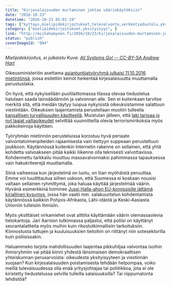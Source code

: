 ```yaml
---
title: "Kirjesalaisuuden murtaminen johtaa väärinkäytöksiin"
date: "2016-10-23"
datetime: "2016-10-23 05:01:19"
tags: ["kyttays,mielipidekirjoitukset,televalvonta,verkkotiedustelu,yksityisyys", ]
category: ["mielipidekirjoitukset,yksityisyys", ]
link: "http://miikahamynen.fi/2016/10/23/kirjesalaisuuden-murtaminen-johtaa-vaarinkaytoksiin/"
status: "publish"
coverImageId: "894"
---
```


_Mielipidekirjoitus, ei julkaistu Kuva: [All Systems Go! -- CC-BY-SA Andrew Hart](https://www.flickr.com/photos/andrewfhart/8106200690/)_

Oikeusministeriön asettama [asiantuntijatyöryhmä julkaisi 11.10.2016 mietintönsä](http://oikeusministerio.fi/fi/index/julkaisut/julkaisuarkisto/1476095590535.html), jossa esitettiin keinot heikentää kirjesalaisuutta muuttamalla perustuslakia.

On hyvä, että nykyisellään puolilaittomassa tilassa olevaa tiedustelua halutaan saada lainsäädännön ja valvonnan alle. Sen ei kuitenkaan tarvitse merkitä sitä, että meidän täytyy luopua nykyisistä oikeuksistamme salattuun viestintään. Oikeuksien laajentamista perustellaan muotiin tulleella [kansallisen turvallisuuden käsitteellä](http://yle.fi/uutiset/3-9224565). Muistutan jälleen, että [laki tarjoaa jo nyt laajat valtaoikeudet](http://miikahamynen.fi/2014/09/13/peltipoliisi-internetissa-olisi-massavalvontaa/) selvittää suunnitteilla olevia terrorismirikoksia myös pakkokeinoja käyttäen.

Työryhmän mietinnön perusteluissa korostuu hyvä periaate valvontatoimenpiteiden rajaamisesta vain tiettyyn suppeaan perusteltuun joukkoon. Käytännössä kuitenkin Internetin rakenne on sellainen, että yhtä kohdetta valvoakseen pitää kaikki liikenne olla teknisesti valvottavissa. Kohdennettu tarkkailu muuttuu massavalvonnaksi pahimmassa tapauksessa vain hakukriteerejä muuttamalla.

Siinä vaiheessa kun järjestelmä on luotu, on liian myöhäistä peruuttaa. Emme voi tuudittautua siihen uskoon, että Suomessa ei koskaan nousisi valtaan sellainen ryhmittymä, joka haluaa käyttää järjestelmää väärin. Hyvänä esimerkkinä toiminee [Jussi Halla-ahon EU-komissiolle jättämä kirjallinen kysymys](http://www.aamulehti.fi/kotimaa/halla-aho-esittaa-eulle-salakuuntelun-ja-kotietsintojen-kohdistamista-etnisin-perustein/), jossa hän vaatii mm. salakuuntelun kohdentamista käytännössä kaikkiin Pohjois-Afrikasta, Lähi-idästä ja Keski-Aasiasta Unioniin tulleisiin ihmisiin.

Myös yksittäiset virkamiehet ovat alttiita käyttämään väärin olemassaolevia tietokantoja. Jari Aarnion tutkinnassa paljastui, että poliisi on käyttänyt seurantalaitteita myös muihin kuin rikostutkinnallisiin tarkoituksiin. Kiinnostusta tuttujen ja kuuluisuuksien tietoihin on riittänyt niin sotesektorilla kuin poliisissakin.

Haluammeko tarjota mahdollisuuden laajentaa pikkuhiljaa valvontaa isoihin ihmisryhmiin vai pitää kiinni yhdestä länsimaisen demokraattisen yhteiskunnan perusarvoista: oikeudesta yksityisyyteen ja viestinnän suojaan? Kun kirjesalaisuuden poistamisesta tehdään helpompaa, voiko meillä tulevaisuudessa olla enää yritysjohtajaa tai poliitikkoa, jota ei ole kiristetty tiedustelussa selville tulleilla salaisuuksilla? Tai riippumatonta lehdistöä?
